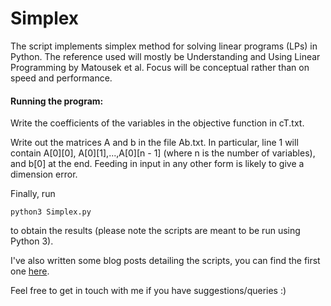# Simplex

The script implements simplex method for solving linear programs (LPs) in Python. The reference used will mostly be Understanding and Using Linear Programming by Matousek et al. Focus will be conceptual rather than on speed and performance.

#### Running the program:

Write the coefficients of the variables in the objective function in cT.txt.

Write out the matrices A and b in the file Ab.txt. In particular, line 1 will contain A[0][0], A[0][1],...,A[0][n - 1] (where n is the number of variables), and b[0] at the end. Feeding in input in any other form is likely to give a dimension error.

Finally, run

```
python3 Simplex.py
```

to obtain the results (please note the scripts are meant to be run using Python 3).

I've also written some blog posts detailing the scripts, you can find the first one [here](https://gedankenxp.wordpress.com/2018/03/09/the-simplex-method-part-0/).

Feel free to get in touch with me if you have suggestions/queries :)
